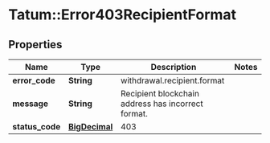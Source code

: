 # Tatum::Error403RecipientFormat

## Properties
Name | Type | Description | Notes
------------ | ------------- | ------------- | -------------
**error_code** | **String** | withdrawal.recipient.format | 
**message** | **String** | Recipient blockchain address has incorrect format. | 
**status_code** | [**BigDecimal**](BigDecimal.md) | 403 | 

